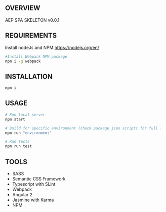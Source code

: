 ## OVERVIEW

AEP SPA SKELETON v0.0.1


## REQUIREMENTS
Install nodeJs and NPM
https://nodejs.org/en/


``` bash
#Install Webpack NPM package
npm i -g webpack
```


## INSTALLATION
``` bash
npm i
```

## USAGE

``` bash
# Run local server
npm start

# Build for specific environment (check package.json scripts for full list)
npm run "environment"

# Run Tests
npm run test
```


## TOOLS

- SASS
- Semantic CSS Framework
- Typescript with SLint
- Webpack
- Angular 2
- Jasmine with Karma
- NPM